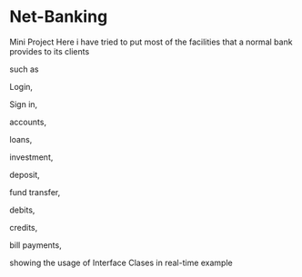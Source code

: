 # Net-Banking
Mini Project
Here i have tried to put most of the facilities that a normal bank provides to its clients

such as 

Login,

Sign in,

accounts,

loans,

investment,

deposit,

fund transfer,

debits,

credits,

bill payments,

showing the usage of Interface Clases in real-time example
